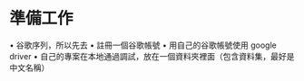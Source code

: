 # 準備工作
• 谷歌序列，所以先去 
• 註冊一個谷歌帳號 • 用自己的谷歌帳號使用 google driver 
• 自己的專案在本地通過調試，放在一個資料夾裡面（包含資料集，最好是中文名稱）
# 
# 

